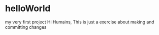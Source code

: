 # helloWorld
my very first project
Hi Humains, 
This is just a exercise about making and committing changes
